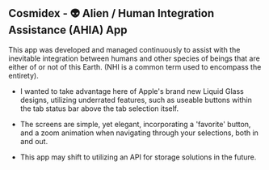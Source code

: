 ## Cosmidex - 👽 Alien / Human Integration Assistance (AHIA) App

This app was developed and managed continuously to assist with the inevitable integration between humans and other species of beings that are either of or not of this Earth. (NHI is a common term used to encompass the entirety).

- I wanted to take advantage here of Apple's brand new Liquid Glass designs, utilizing underrated features, such as useable buttons within the tab status bar above the tab selection itself.

- The screens are simple, yet elegant, incorporating a 'favorite' button, and a zoom animation when navigating through your selections, both in and out.

- This app may shift to utilizing an API for storage solutions in the future.
 

